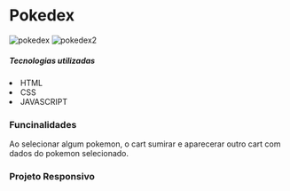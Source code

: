 # Pokedex
![pokedex](https://user-images.githubusercontent.com/49276851/158255185-d204b3f8-6214-43b7-823f-6be4281344eb.png) ![pokedex2](https://user-images.githubusercontent.com/49276851/158255201-d2954b8b-4fa7-4a0c-8739-3380412563bb.png)


<h5>Tecnologias utilizadas </h5>
<li>HTML</li>
<li>CSS</li>
<li>JAVASCRIPT</li>

<h3>Funcinalidades </h1>
 Ao selecionar algum pokemon, o cart sumirar e aparecerar outro cart com dados do pokemon selecionado.
<h3> Projeto Responsivo</h3>
